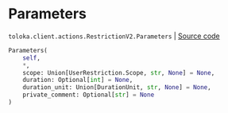 # Parameters
`toloka.client.actions.RestrictionV2.Parameters` | [Source code](https://github.com/Toloka/toloka-kit/blob/v1.1.3/src/client/actions.py#L91)

```python
Parameters(
    self,
    *,
    scope: Union[UserRestriction.Scope, str, None] = None,
    duration: Optional[int] = None,
    duration_unit: Union[DurationUnit, str, None] = None,
    private_comment: Optional[str] = None
)
```

